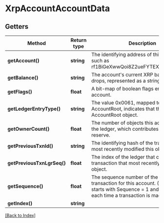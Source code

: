 # XrpAccountAccountData

## Getters

Method | Return type | Description | Notes
------------ | ------------- | ------------- | -------------
**getAccount()** | **string** | The identifying address of this account, such as rf1BiGeXwwQoi8Z2ueFYTEXSwuJYfV2Jpn. | [optional]
**getBalance()** | **string** | The account's current XRP balance in drops, represented as a string. | [optional]
**getFlags()** | **float** | A bit-map of boolean flags enabled for this account. | [optional]
**getLedgerEntryType()** | **string** | The value 0x0061, mapped to the string AccountRoot, indicates that this is an AccountRoot object. | [optional]
**getOwnerCount()** | **float** | The number of objects this account owns in the ledger, which contributes to its owner reserve. | [optional]
**getPreviousTxnId()** | **string** | The identifying hash of the transaction that most recently modified this object. | [optional]
**getPreviousTxnLgrSeq()** | **float** | The index of the ledger that contains the transaction that most recently modified this object. | [optional]
**getSequence()** | **float** | The sequence number of the next valid transaction for this account. (Each account starts with Sequence = 1 and increases each time a transaction is made.) | [optional]
**getIndex()** | **string** |  | [optional]

[[Back to Index]](../index.md)

